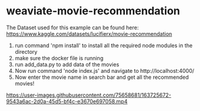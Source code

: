 # weaviate-movie-recommendation

The Dataset used for this example can be found here: https://www.kaggle.com/datasets/lucifierx/movie-recommendation
 
1. run command 'npm install' to install all the required node modules in the directory
2. make sure the docker file is running
3. run add_data.py to add data of the movies
4. Now run command 'node index.js' and navigate to http://localhost:4000/
5. Now enter the movie name in search bar and get all the recommended movies!



https://user-images.githubusercontent.com/75658681/163725672-9543a6ac-2d0a-45d5-bf4c-e3670e697058.mp4

